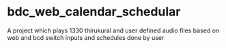 # bdc_web_calendar_schedular
A project which plays 1330 thirukural and user defined audio files based on web and bcd switch inputs and schedules done by user
